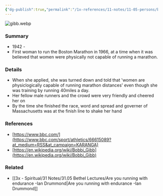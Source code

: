 ```yaml
---
{"dg-publish":true,"permalink":"/1x-references/11-notes/11-05-persons/bobbi-gibb/","title":"Bobbi Gibb","created":"2024-03-18T10:16:06.925+03:00","updated":"2024-08-22T20:16:06.024+03:00"}
---
```


![gibb.webp](/img/user/5x%20-%20Arts/54%20Writing/54.10%20substack%20articles%20written/gibb.webp)
### Summary
- 1942 - 
- First woman to run the Boston Marathon in 1966, at a time when it was believed that women were physically not capable of running a marathon.

### Details
- When she applied, she was turned down and told that 'women are physiclogically capable of running marathon distances' even though she was training by running 40miles a day.
- Her fellow male runners and the crowd were very friendly and cheered her on
- By the time she finished the race, word and spread and governer of Massachusetts was at the finish line to shake her hand

### References
- [https://www.bbc.com/](https://www.bbc.com/sport/athletics/66615089?at_medium=RSS&at_campaign=KARANGA)
- [https://en.wikipedia.org/wiki/Bobbi_Gibb](https://en.wikipedia.org/wiki/Bobbi_Gibb)

### Related
- [[3x - Spiritual/31 Notes/31.05 Bethel Lectures/Are you running with endurance -Ian Drummond\|Are you running with endurance -Ian Drummond]]

